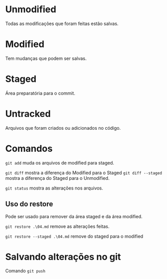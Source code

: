 # Unmodified

Todas as modificações que foram feitas estão salvas.

# Modified

Tem mudanças que podem ser salvas.

# Staged

Área preparatória para o commit.

# Untracked

Arquivos que foram criados ou adicionados no código.

# Comandos
`git add` muda os arquivos de modified para staged.

`git diff` mostra a diferença do Modified para o Staged `git diff --staged` mostra a diferença do Staged para o Unmodified.

`git status` mostra as alterações nos arquivos.

## Uso do restore
Pode ser usado para remover da área staged e da área modified.

`git restore .\04.md` remove as alterações feitas.

`git restore --staged .\04.md` remove do staged para o modified

# Salvando alterações no git

Comando `git push`
